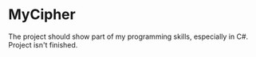 # MyCipher
The project should show part of my programming skills, especially in C#. Project isn't finished.
